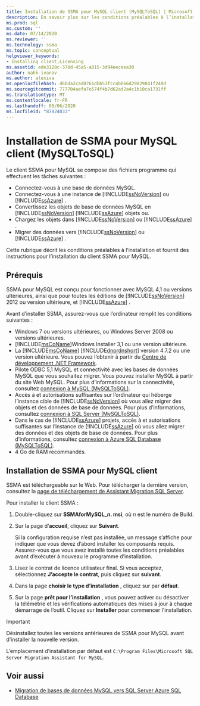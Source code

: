 ```yaml
---
title: Installation de SSMA pour MySQL client (MySQLToSQL) | Microsoft Docs
description: En savoir plus sur les conditions préalables à l’installation pour le client Assistant Migration SQL Server (SSMA) pour MySQL et sur l’installation de.
ms.prod: sql
ms.custom: ''
ms.date: 07/14/2020
ms.reviewer: ''
ms.technology: ssma
ms.topic: conceptual
helpviewer_keywords:
- Installing client,Licensing
ms.assetid: ede3128c-370d-45a5-a815-3d94eecaea30
author: nahk-ivanov
ms.author: alexiva
ms.openlocfilehash: d6bda2cad0761dbb53fcc4bb66d29829841f249d
ms.sourcegitcommit: 777704aefa7e574f4b7d62ad2a4c1b10ca1731ff
ms.translationtype: MT
ms.contentlocale: fr-FR
ms.lasthandoff: 08/06/2020
ms.locfileid: "87824033"
---
```

# <a name="installing-ssma-for-mysql-client-mysqltosql"></a>Installation de SSMA pour MySQL client (MySQLToSQL)

Le client SSMA pour MySQL se compose des fichiers programme qui effectuent les tâches suivantes :

- Connectez-vous à une base de données MySQL.  
- Connectez-vous à une instance de [!INCLUDE[ssNoVersion](../../includes/ssnoversion-md.md)] ou [!INCLUDE[ssAzure](../../includes/ssazure_md.md)] .
- Convertissez les objets de base de données MySQL en [!INCLUDE[ssNoVersion](../../includes/ssnoversion-md.md)] [!INCLUDE[ssAzure](../../includes/ssazure_md.md)] objets ou.
- Chargez les objets dans [!INCLUDE[ssNoVersion](../../includes/ssnoversion-md.md)] ou [!INCLUDE[ssAzure](../../includes/ssazure_md.md)] .
- Migrer des données vers [!INCLUDE[ssNoVersion](../../includes/ssnoversion-md.md)] ou [!INCLUDE[ssAzure](../../includes/ssazure_md.md)] .

Cette rubrique décrit les conditions préalables à l’installation et fournit des instructions pour l’installation du client SSMA pour MySQL.

## <a name="prerequisites"></a>Prérequis

SSMA pour MySQL est conçu pour fonctionner avec MySQL 4,1 ou versions ultérieures, ainsi que pour toutes les éditions de [!INCLUDE[ssNoVersion](../../includes/ssnoversion-md.md)] 2012 ou version ultérieure, et [!INCLUDE[ssAzure](../../includes/ssazure_md.md)] .

Avant d’installer SSMA, assurez-vous que l’ordinateur remplit les conditions suivantes :

- Windows 7 ou versions ultérieures, ou Windows Server 2008 ou versions ultérieures.
- [!INCLUDE[msCoName](../../includes/msconame_md.md)]Windows Installer 3,1 ou une version ultérieure.
- La [!INCLUDE[msCoName](../../includes/msconame_md.md)] [!INCLUDE[dnprdnshort](../../includes/dnprdnshort_md.md)] version 4.7.2 ou une version ultérieure. Vous pouvez l’obtenir à partir du [Centre de développement .NET Framework](https://go.microsoft.com/fwlink/?LinkId=48882).
- Pilote ODBC 5,1 MySQL et connectivité avec les bases de données MySQL que vous souhaitez migrer. Vous pouvez installer MySQL à partir du site Web MySQL. Pour plus d’informations sur la connectivité, consultez [connexion à MySQL &#40;MySQLToSQL&#41;](../../ssma/mysql/connecting-to-mysql-mysqltosql.md).
- Accès à et autorisations suffisantes sur l’ordinateur qui héberge l’instance cible de [!INCLUDE[ssNoVersion](../../includes/ssnoversion-md.md)] où vous allez migrer des objets et des données de base de données. Pour plus d’informations, consultez [connexion à SQL Server &#40;MySQLToSQL&#41;](../../ssma/mysql/connecting-to-sql-server-mysqltosql.md).
- Dans le cas de [!INCLUDE[ssAzure](../../includes/ssazure_md.md)] projets, accès à et autorisations suffisantes sur l’instance de [!INCLUDE[ssAzure](../../includes/ssazure_md.md)] où vous allez migrer des données et des objets de base de données. Pour plus d’informations, consultez [connexion à Azure SQL Database &#40;MySQLToSQL&#41;](../../ssma/mysql/connecting-to-azure-sql-db-mysqltosql.md).
- 4 Go de RAM recommandés.

## <a name="installing-ssma-for-mysql-client"></a>Installation de SSMA pour MySQL client

SSMA est téléchargeable sur le Web. Pour télécharger la dernière version, consultez la [page de téléchargement de Assistant Migration SQL Server](https://aka.ms/ssmaformysql).

Pour installer le client SSMA :

1. Double-cliquez sur **SSMAforMySQL_*n*. msi**, où *n* est le numéro de Build.
2. Sur la page d’**accueil**, cliquez sur **Suivant**.

   Si la configuration requise n’est pas installée, un message s’affiche pour indiquer que vous devez d’abord installer les composants requis. Assurez-vous que vous avez installé toutes les conditions préalables avant d’exécuter à nouveau le programme d’installation.

3. Lisez le contrat de licence utilisateur final. Si vous acceptez, sélectionnez **J’accepte le contrat**, puis cliquez sur **suivant**.
4. Dans la page **choisir le type d’installation** , cliquez sur par **défaut**.
5. Sur la page **prêt pour l’installation** , vous pouvez activer ou désactiver la télémétrie et les vérifications automatiques des mises à jour à chaque démarrage de l’outil. Cliquez sur **Installer** pour commencer l'installation.

> [!IMPORTANT]
> Désinstallez toutes les versions antérieures de SSMA pour MySQL avant d’installer la nouvelle version.

L’emplacement d’installation par défaut est `C:\Program Files\Microsoft SQL Server Migration Assistant for MySQL`.

## <a name="see-also"></a>Voir aussi

- [Migration de bases de données MySQL vers SQL Server Azure SQL Database](../../ssma/mysql/migrating-mysql-databases-to-sql-server-azure-sql-db-mysqltosql.md)  
